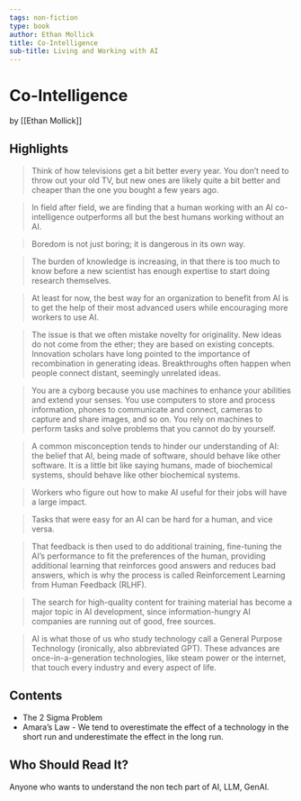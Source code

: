 ```yaml
---
tags: non-fiction
type: book
author: Ethan Mollick
title: Co-Intelligence
sub-title: Living and Working with AI
---
```


# Co-Intelligence
by [[Ethan Mollick]]

## Highlights
> Think of how televisions get a bit better every year. You don’t need to throw out your old TV, but new ones are likely quite a bit better and cheaper than the one you bought a few years ago.

> In field after field, we are finding that a human working with an AI co-intelligence outperforms all but the best humans working without an AI.

> Boredom is not just boring; it is dangerous in its own way.

> The burden of knowledge is increasing, in that there is too much to know before a new scientist has enough expertise to start doing research themselves.

> At least for now, the best way for an organization to benefit from AI is to get the help of their most advanced users while encouraging more workers to use AI.

> The issue is that we often mistake novelty for originality. New ideas do not come from the ether; they are based on existing concepts. Innovation scholars have long pointed to the importance of recombination in generating ideas. Breakthroughs often happen when people connect distant, seemingly unrelated ideas.

> You are a cyborg because you use machines to enhance your abilities and extend your senses. You use computers to store and process information, phones to communicate and connect, cameras to capture and share images, and so on. You rely on machines to perform tasks and solve problems that you cannot do by yourself.

> A common misconception tends to hinder our understanding of AI: the belief that AI, being made of software, should behave like other software. It is a little bit like saying humans, made of biochemical systems, should behave like other biochemical systems.

> Workers who figure out how to make AI useful for their jobs will have a large impact.

> Tasks that were easy for an AI can be hard for a human, and vice versa.

> That feedback is then used to do additional training, fine-tuning the AI’s performance to fit the preferences of the human, providing additional learning that reinforces good answers and reduces bad answers, which is why the process is called Reinforcement Learning from Human Feedback (RLHF).

> The search for high-quality content for training material has become a major topic in AI development, since information-hungry AI companies are running out of good, free sources.

> AI is what those of us who study technology call a General Purpose Technology (ironically, also abbreviated GPT). These advances are once-in-a-generation technologies, like steam power or the internet, that touch every industry and every aspect of life.

## Contents
* The 2 Sigma Problem
* Amara’s Law - We tend to overestimate the effect of a technology in the short run and underestimate the effect in the long run.

## Who Should Read It?
Anyone who wants to understand the non tech part of AI, LLM, GenAI.
